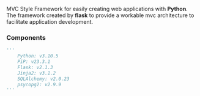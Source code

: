 MVC Style Framework for easily creating web applications with __Python__.<br/>
The framework created by __flask__ to provide a workable mvc architecture to facilitate application development.

### Components
```python
'''
	Python: v3.10.5
	PiP: v23.3.1
	Flask: v2.1.3
	Jinja2: v3.1.2
	SQLAlchemy: v2.0.23
	psycopg2: v2.9.9
'''
```